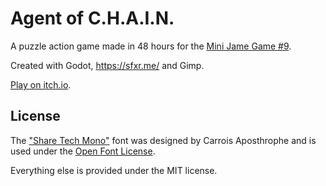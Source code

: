 # Agent of C.H.A.I.N.

A puzzle action game made in 48 hours for the [Mini Jame Game #9](https://itch.io/jam/mini-jame-gam-9).

Created with Godot, https://sfxr.me/ and Gimp.

[Play on itch.io](https://cwiep.itch.io/agent-of-chain).

## License

The ["Share Tech Mono"](https://fonts.google.com/specimen/Share+Tech+Mono) font was designed by Carrois Aposthrophe and is used under the [Open Font License](https://scripts.sil.org/cms/scripts/page.php?site_id=nrsi&id=OFL).

Everything else is provided under the MIT license.
